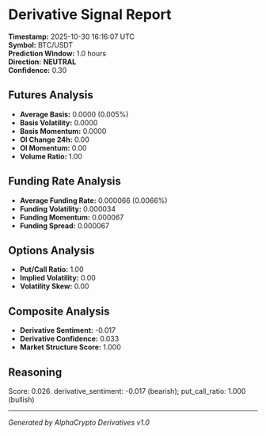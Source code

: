 # Derivative Signal Report

**Timestamp:** 2025-10-30 16:16:07 UTC  
**Symbol:** BTC/USDT  
**Prediction Window:** 1.0 hours  
**Direction:** **NEUTRAL**  
**Confidence:** 0.30

## Futures Analysis
- **Average Basis:** 0.0000 (0.005%)
- **Basis Volatility:** 0.0000
- **Basis Momentum:** 0.0000
- **OI Change 24h:** 0.00
- **OI Momentum:** 0.00
- **Volume Ratio:** 1.00

## Funding Rate Analysis
- **Average Funding Rate:** 0.000066 (0.0066%)
- **Funding Volatility:** 0.000034
- **Funding Momentum:** 0.000067
- **Funding Spread:** 0.000067

## Options Analysis
- **Put/Call Ratio:** 1.00
- **Implied Volatility:** 0.00
- **Volatility Skew:** 0.00

## Composite Analysis
- **Derivative Sentiment:** -0.017
- **Derivative Confidence:** 0.033
- **Market Structure Score:** 1.000

## Reasoning
Score: 0.026. derivative_sentiment: -0.017 (bearish); put_call_ratio: 1.000 (bullish)

---
*Generated by AlphaCrypto Derivatives v1.0*
